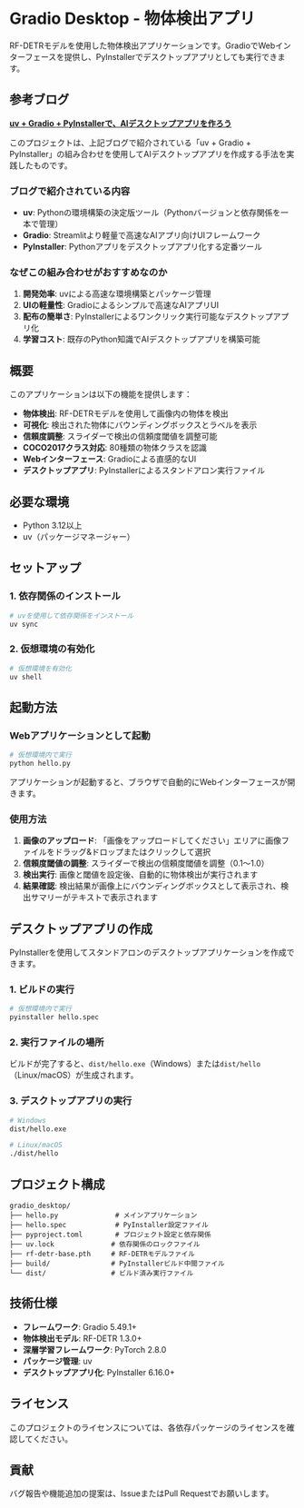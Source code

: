 # Gradio Desktop - 物体検出アプリ

RF-DETRモデルを使用した物体検出アプリケーションです。GradioでWebインターフェースを提供し、PyInstallerでデスクトップアプリとしても実行できます。


## 参考ブログ

**[uv + Gradio + PyInstallerで、AIデスクトップアプリを作ろう](https://tech-useit-wealth.com/uv-gradio-pyinstaller)**

このプロジェクトは、上記ブログで紹介されている「uv + Gradio + PyInstaller」の組み合わせを使用してAIデスクトップアプリを作成する手法を実践したものです。

### ブログで紹介されている内容

- **uv**: Pythonの環境構築の決定版ツール（Pythonバージョンと依存関係を一本で管理）
- **Gradio**: Streamlitより軽量で高速なAIアプリ向けUIフレームワーク
- **PyInstaller**: Pythonアプリをデスクトップアプリ化する定番ツール

### なぜこの組み合わせがおすすめなのか

1. **開発効率**: uvによる高速な環境構築とパッケージ管理
2. **UIの軽量性**: Gradioによるシンプルで高速なAIアプリUI
3. **配布の簡単さ**: PyInstallerによるワンクリック実行可能なデスクトップアプリ化
4. **学習コスト**: 既存のPython知識でAIデスクトップアプリを構築可能


## 概要

このアプリケーションは以下の機能を提供します：

- **物体検出**: RF-DETRモデルを使用して画像内の物体を検出
- **可視化**: 検出された物体にバウンディングボックスとラベルを表示
- **信頼度調整**: スライダーで検出の信頼度閾値を調整可能
- **COCO2017クラス対応**: 80種類の物体クラスを認識
- **Webインターフェース**: Gradioによる直感的なUI
- **デスクトップアプリ**: PyInstallerによるスタンドアロン実行ファイル

## 必要な環境

- Python 3.12以上
- uv（パッケージマネージャー）

## セットアップ

### 1. 依存関係のインストール

```bash
# uvを使用して依存関係をインストール
uv sync
```

### 2. 仮想環境の有効化

```bash
# 仮想環境を有効化
uv shell
```

## 起動方法

### Webアプリケーションとして起動

```bash
# 仮想環境内で実行
python hello.py
```

アプリケーションが起動すると、ブラウザで自動的にWebインターフェースが開きます。

### 使用方法

1. **画像のアップロード**: 「画像をアップロードしてください」エリアに画像ファイルをドラッグ&ドロップまたはクリックして選択
2. **信頼度閾値の調整**: スライダーで検出の信頼度閾値を調整（0.1〜1.0）
3. **検出実行**: 画像と閾値を設定後、自動的に物体検出が実行されます
4. **結果確認**: 検出結果が画像上にバウンディングボックスとして表示され、検出サマリーがテキストで表示されます

## デスクトップアプリの作成

PyInstallerを使用してスタンドアロンのデスクトップアプリケーションを作成できます。

### 1. ビルドの実行

```bash
# 仮想環境内で実行
pyinstaller hello.spec
```

### 2. 実行ファイルの場所

ビルドが完了すると、`dist/hello.exe`（Windows）または`dist/hello`（Linux/macOS）が生成されます。

### 3. デスクトップアプリの実行

```bash
# Windows
dist/hello.exe

# Linux/macOS
./dist/hello
```

## プロジェクト構成

```
gradio_desktop/
├── hello.py              # メインアプリケーション
├── hello.spec            # PyInstaller設定ファイル
├── pyproject.toml        # プロジェクト設定と依存関係
├── uv.lock              # 依存関係のロックファイル
├── rf-detr-base.pth     # RF-DETRモデルファイル
├── build/               # PyInstallerビルド中間ファイル
└── dist/                # ビルド済み実行ファイル
```

## 技術仕様

- **フレームワーク**: Gradio 5.49.1+
- **物体検出モデル**: RF-DETR 1.3.0+
- **深層学習フレームワーク**: PyTorch 2.8.0
- **パッケージ管理**: uv
- **デスクトップアプリ化**: PyInstaller 6.16.0+

## ライセンス

このプロジェクトのライセンスについては、各依存パッケージのライセンスを確認してください。

## 貢献

バグ報告や機能追加の提案は、IssueまたはPull Requestでお願いします。
